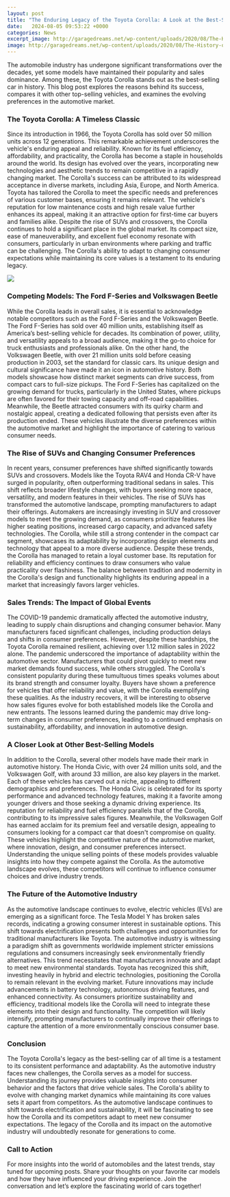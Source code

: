 ```yaml
---
layout: post
title: "The Enduring Legacy of the Toyota Corolla: A Look at the Best-Selling Cars of All Time"
date:   2024-08-05 09:53:22 +0000
categories: News
excerpt_image: http://garagedreams.net/wp-content/uploads/2020/08/The-History-of-the-Toyota-Corolla.jpg
image: http://garagedreams.net/wp-content/uploads/2020/08/The-History-of-the-Toyota-Corolla.jpg
---
```


The automobile industry has undergone significant transformations over the decades, yet some models have maintained their popularity and sales dominance. Among these, the Toyota Corolla stands out as the best-selling car in history. This blog post explores the reasons behind its success, compares it with other top-selling vehicles, and examines the evolving preferences in the automotive market.
### The Toyota Corolla: A Timeless Classic
Since its introduction in 1966, the Toyota Corolla has sold over 50 million units across 12 generations. This remarkable achievement underscores the vehicle's enduring appeal and reliability. Known for its fuel efficiency, affordability, and practicality, the Corolla has become a staple in households around the world. Its design has evolved over the years, incorporating new technologies and aesthetic trends to remain competitive in a rapidly changing market.
The Corolla's success can be attributed to its widespread acceptance in diverse markets, including Asia, Europe, and North America. Toyota has tailored the Corolla to meet the specific needs and preferences of various customer bases, ensuring it remains relevant. The vehicle's reputation for low maintenance costs and high resale value further enhances its appeal, making it an attractive option for first-time car buyers and families alike.
Despite the rise of SUVs and crossovers, the Corolla continues to hold a significant place in the global market. Its compact size, ease of maneuverability, and excellent fuel economy resonate with consumers, particularly in urban environments where parking and traffic can be challenging. The Corolla's ability to adapt to changing consumer expectations while maintaining its core values is a testament to its enduring legacy.

![](http://garagedreams.net/wp-content/uploads/2020/08/The-History-of-the-Toyota-Corolla.jpg)
### Competing Models: The Ford F-Series and Volkswagen Beetle
While the Corolla leads in overall sales, it is essential to acknowledge notable competitors such as the Ford F-Series and the Volkswagen Beetle. The Ford F-Series has sold over 40 million units, establishing itself as America’s best-selling vehicle for decades. Its combination of power, utility, and versatility appeals to a broad audience, making it the go-to choice for truck enthusiasts and professionals alike.
On the other hand, the Volkswagen Beetle, with over 21 million units sold before ceasing production in 2003, set the standard for classic cars. Its unique design and cultural significance have made it an icon in automotive history. Both models showcase how distinct market segments can drive success, from compact cars to full-size pickups.
The Ford F-Series has capitalized on the growing demand for trucks, particularly in the United States, where pickups are often favored for their towing capacity and off-road capabilities. Meanwhile, the Beetle attracted consumers with its quirky charm and nostalgic appeal, creating a dedicated following that persists even after its production ended. These vehicles illustrate the diverse preferences within the automotive market and highlight the importance of catering to various consumer needs.
### The Rise of SUVs and Changing Consumer Preferences
In recent years, consumer preferences have shifted significantly towards SUVs and crossovers. Models like the Toyota RAV4 and Honda CR-V have surged in popularity, often outperforming traditional sedans in sales. This shift reflects broader lifestyle changes, with buyers seeking more space, versatility, and modern features in their vehicles.
The rise of SUVs has transformed the automotive landscape, prompting manufacturers to adapt their offerings. Automakers are increasingly investing in SUV and crossover models to meet the growing demand, as consumers prioritize features like higher seating positions, increased cargo capacity, and advanced safety technologies. The Corolla, while still a strong contender in the compact car segment, showcases its adaptability by incorporating design elements and technology that appeal to a more diverse audience.
Despite these trends, the Corolla has managed to retain a loyal customer base. Its reputation for reliability and efficiency continues to draw consumers who value practicality over flashiness. The balance between tradition and modernity in the Corolla's design and functionality highlights its enduring appeal in a market that increasingly favors larger vehicles.
### Sales Trends: The Impact of Global Events
The COVID-19 pandemic dramatically affected the automotive industry, leading to supply chain disruptions and changing consumer behavior. Many manufacturers faced significant challenges, including production delays and shifts in consumer preferences. However, despite these hardships, the Toyota Corolla remained resilient, achieving over 1.12 million sales in 2022 alone.
The pandemic underscored the importance of adaptability within the automotive sector. Manufacturers that could pivot quickly to meet new market demands found success, while others struggled. The Corolla's consistent popularity during these tumultuous times speaks volumes about its brand strength and consumer loyalty. Buyers have shown a preference for vehicles that offer reliability and value, with the Corolla exemplifying these qualities.
As the industry recovers, it will be interesting to observe how sales figures evolve for both established models like the Corolla and new entrants. The lessons learned during the pandemic may drive long-term changes in consumer preferences, leading to a continued emphasis on sustainability, affordability, and innovation in automotive design.
### A Closer Look at Other Best-Selling Models
In addition to the Corolla, several other models have made their mark in automotive history. The Honda Civic, with over 24 million units sold, and the Volkswagen Golf, with around 33 million, are also key players in the market. Each of these vehicles has carved out a niche, appealing to different demographics and preferences.
The Honda Civic is celebrated for its sporty performance and advanced technology features, making it a favorite among younger drivers and those seeking a dynamic driving experience. Its reputation for reliability and fuel efficiency parallels that of the Corolla, contributing to its impressive sales figures. Meanwhile, the Volkswagen Golf has earned acclaim for its premium feel and versatile design, appealing to consumers looking for a compact car that doesn't compromise on quality.
These vehicles highlight the competitive nature of the automotive market, where innovation, design, and consumer preferences intersect. Understanding the unique selling points of these models provides valuable insights into how they compete against the Corolla. As the automotive landscape evolves, these competitors will continue to influence consumer choices and drive industry trends.
### The Future of the Automotive Industry
As the automotive landscape continues to evolve, electric vehicles (EVs) are emerging as a significant force. The Tesla Model Y has broken sales records, indicating a growing consumer interest in sustainable options. This shift towards electrification presents both challenges and opportunities for traditional manufacturers like Toyota.
The automotive industry is witnessing a paradigm shift as governments worldwide implement stricter emissions regulations and consumers increasingly seek environmentally friendly alternatives. This trend necessitates that manufacturers innovate and adapt to meet new environmental standards. Toyota has recognized this shift, investing heavily in hybrid and electric technologies, positioning the Corolla to remain relevant in the evolving market.
Future innovations may include advancements in battery technology, autonomous driving features, and enhanced connectivity. As consumers prioritize sustainability and efficiency, traditional models like the Corolla will need to integrate these elements into their design and functionality. The competition will likely intensify, prompting manufacturers to continually improve their offerings to capture the attention of a more environmentally conscious consumer base.
### Conclusion
The Toyota Corolla's legacy as the best-selling car of all time is a testament to its consistent performance and adaptability. As the automotive industry faces new challenges, the Corolla serves as a model for success. Understanding its journey provides valuable insights into consumer behavior and the factors that drive vehicle sales.
The Corolla's ability to evolve with changing market dynamics while maintaining its core values sets it apart from competitors. As the automotive landscape continues to shift towards electrification and sustainability, it will be fascinating to see how the Corolla and its competitors adapt to meet new consumer expectations. The legacy of the Corolla and its impact on the automotive industry will undoubtedly resonate for generations to come.
### Call to Action
For more insights into the world of automobiles and the latest trends, stay tuned for upcoming posts. Share your thoughts on your favorite car models and how they have influenced your driving experience. Join the conversation and let’s explore the fascinating world of cars together!